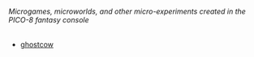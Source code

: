 ###### Microgames, microworlds, and other micro-experiments created in the PICO-8 fantasy console

- [ghostcow](games/ghostcow/)
